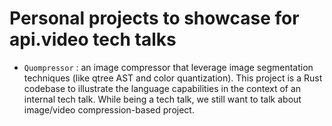 # Personal projects to showcase for api.video tech talks

* `Quompressor` : an image compressor that leverage image
  segmentation techniques (like qtree AST and color quantization).
  This project is a Rust codebase to illustrate the language capabilities
  in the context of an internal tech talk. While being a tech talk, we
  still want to talk about image/video compression-based project.
